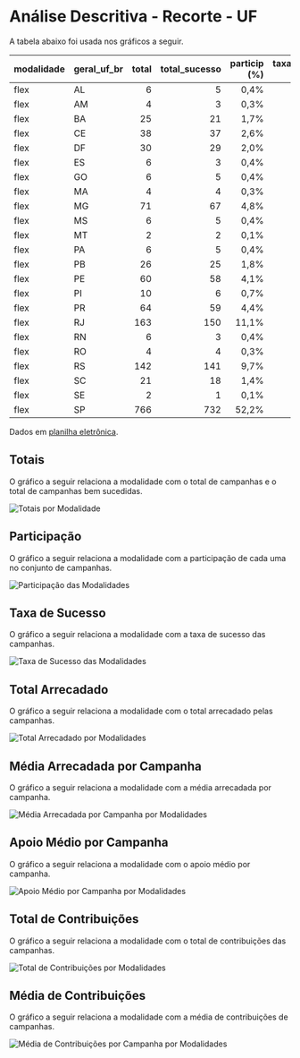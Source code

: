 # Análise Descritiva - Recorte - UF

A tabela abaixo foi usada nos gráficos a seguir.

| modalidade   | geral_uf_br   |   total |   total_sucesso |   particip (%) |   taxa_sucesso (%) |   arrecadado_sucesso (R$) |   arrecadado_avg (R$) |   arrecadado_std (R$) |   arrecadado_min (R$) |   arrecadado_max (R$) |   apoio_medio (R$) |   apoio_std (R$) |   apoio_min (R$) |   apoio_max (R$) |   contribuicoes |   contribuicoes_med |   contribuicoes_std |   contribuicoes_min |   contribuicoes_max |
|:-------------|:--------------|--------:|----------------:|---------------:|-------------------:|--------------------------:|----------------------:|----------------------:|----------------------:|----------------------:|-------------------:|-----------------:|-----------------:|-----------------:|----------------:|--------------------:|--------------------:|--------------------:|--------------------:|
| flex         | AL            |       6 |               5 |           0,4% |              83,3% |                 20.618,50 |              4.123,70 |              3.042,21 |                 52,78 |              8.487,42 |              49,35 |             3,16 |            45,34 |            52,78 |             424 |                84,8 |                61,6 |                 1,0 |               171,0 |
| flex         | AM            |       4 |               3 |           0,3% |              75,0% |                  5.966,55 |              1.988,85 |              1.491,59 |                621,84 |              3.579,71 |              75,93 |            33,04 |            44,42 |           110,31 |              79 |                26,3 |                19,7 |                14,0 |                49,0 |
| flex         | BA            |      25 |              21 |           1,7% |              84,0% |                130.434,36 |              6.211,16 |              9.050,77 |                 28,49 |             39.043,46 |              67,79 |            31,71 |            23,84 |           139,51 |           1.544 |                73,5 |                83,8 |                 1,0 |               366,0 |
| flex         | CE            |      38 |              37 |           2,6% |              97,4% |                292.839,62 |              7.914,58 |             11.620,26 |                 60,22 |             42.352,39 |              69,41 |            29,61 |            27,45 |           157,44 |           3.519 |                95,1 |               134,4 |                 1,0 |               575,0 |
| flex         | DF            |      30 |              29 |           2,0% |              96,7% |                141.740,83 |              4.887,61 |              6.274,28 |                 11,93 |             19.696,84 |              70,99 |            26,11 |            11,93 |           119,48 |           1.958 |                67,5 |                87,9 |                 1,0 |               303,0 |
| flex         | ES            |       6 |               3 |           0,4% |              50,0% |                 19.243,05 |              6.414,35 |              3.637,51 |              3.221,88 |             10.374,39 |              57,05 |             9,22 |            48,68 |            66,93 |             329 |               109,7 |                48,8 |                58,0 |               155,0 |
| flex         | GO            |       6 |               5 |           0,4% |              83,3% |                 18.754,48 |              3.750,90 |              4.503,41 |                907,13 |             11.657,13 |              84,37 |            38,85 |            29,26 |           121,43 |             193 |                38,6 |                32,7 |                16,0 |                96,0 |
| flex         | MA            |       4 |               4 |           0,3% |             100,0% |                 10.257,69 |              2.564,42 |              1.204,75 |              1.415,31 |              3.759,17 |              48,85 |             6,20 |            43,31 |            56,35 |             204 |                51,0 |                19,3 |                32,0 |                73,0 |
| flex         | MG            |      71 |              67 |           4,8% |              94,4% |                482.605,55 |              7.203,07 |             10.740,03 |                 35,53 |             55.069,70 |              69,84 |            35,41 |            12,20 |           196,42 |           5.773 |                86,2 |               108,5 |                 1,0 |               571,0 |
| flex         | MS            |       6 |               5 |           0,4% |              83,3% |                 21.988,60 |              4.397,72 |              2.989,46 |                620,57 |              8.364,98 |              65,64 |            14,84 |            52,26 |            91,02 |             336 |                67,2 |                47,2 |                10,0 |               141,0 |
| flex         | MT            |       2 |               2 |           0,1% |             100,0% |                 19.225,07 |              9.612,53 |             10.123,51 |              2.454,14 |             16.770,93 |              77,84 |             5,60 |            73,88 |            81,80 |             257 |               128,5 |               139,3 |                30,0 |               227,0 |
| flex         | PA            |       6 |               5 |           0,4% |              83,3% |                 22.468,65 |              4.493,73 |              5.633,18 |                100,76 |             12.609,40 |              45,35 |            25,47 |            20,15 |            83,51 |             439 |                87,8 |               102,2 |                 5,0 |               236,0 |
| flex         | PB            |      26 |              25 |           1,8% |              96,2% |                 92.454,99 |              3.698,20 |              8.668,49 |                 81,93 |             37.589,60 |              51,46 |            23,25 |            13,06 |           111,37 |           1.364 |                54,6 |               117,6 |                 2,0 |               539,0 |
| flex         | PE            |      60 |              58 |           4,1% |              96,7% |                313.526,53 |              5.405,63 |              5.143,84 |                 62,13 |             26.068,83 |              61,56 |            23,34 |            16,18 |           138,02 |           4.928 |                85,0 |                68,5 |                 1,0 |               328,0 |
| flex         | PI            |      10 |               6 |           0,7% |              60,0% |                 29.669,49 |              4.944,92 |              4.672,47 |                821,54 |             13.165,19 |              59,77 |            14,08 |            45,91 |            82,15 |             555 |                92,5 |               100,1 |                10,0 |               284,0 |
| flex         | PR            |      64 |              59 |           4,4% |              92,2% |                688.481,13 |             11.669,17 |             13.175,20 |                 48,19 |             59.310,53 |              82,66 |            41,59 |            20,34 |           201,22 |           9.650 |               163,6 |               223,5 |                 1,0 |             1.318,0 |
| flex         | RJ            |     163 |             150 |          11,1% |              92,0% |              2.121.729,30 |             14.144,86 |             20.277,98 |                 10,77 |            142.477,57 |              78,51 |            35,09 |            10,77 |           233,40 |          24.870 |               165,8 |               239,9 |                 1,0 |             2.120,0 |
| flex         | RN            |       6 |               3 |           0,4% |              50,0% |                 25.188,92 |              8.396,31 |             11.215,07 |                148,24 |             21.166,43 |              82,28 |            10,16 |            74,12 |            93,66 |             277 |                92,3 |               118,1 |                 2,0 |               226,0 |
| flex         | RO            |       4 |               4 |           0,3% |             100,0% |                  5.636,43 |              1.409,11 |              1.366,75 |                131,70 |              3.310,96 |              41,02 |            18,87 |            21,99 |            65,85 |             157 |                39,2 |                29,9 |                 2,0 |                75,0 |
| flex         | RS            |     142 |             141 |           9,7% |              99,3% |              1.762.708,33 |             12.501,48 |             18.586,72 |                 57,99 |            118.699,04 |              81,79 |            45,73 |            18,89 |           306,28 |          18.138 |               128,6 |               153,2 |                 1,0 |             1.004,0 |
| flex         | SC            |      21 |              18 |           1,4% |              85,7% |                 88.617,57 |              4.923,20 |              7.139,53 |                 42,01 |             28.385,54 |              85,52 |            52,64 |            21,00 |           254,24 |           1.224 |                68,0 |                98,6 |                 1,0 |               344,0 |
| flex         | SE            |       2 |               1 |           0,1% |              50,0% |                  2.029,96 |              2.029,96 |                  0,00 |              2.029,96 |              2.029,96 |              36,91 |             0,00 |            36,91 |            36,91 |              55 |                55,0 |                 0,0 |                55,0 |                55,0 |
| flex         | SP            |     766 |             732 |          52,2% |              95,6% |             12.045.946,34 |             16.456,21 |             44.170,98 |                 23,05 |            708.972,78 |              80,56 |            41,26 |            11,53 |           461,52 |         127.373 |               174,0 |               419,7 |                 1,0 |             7.954,0 |

Dados em [planilha eletrônica](./dados/flex-uf.xlsx).


## Totais

O gráfico a seguir relaciona a modalidade com o total de campanhas e o total de campanhas bem sucedidas.

![Totais por Modalidade](./img/flex-uf-totais.png)


## Participação

O gráfico a seguir relaciona a modalidade com a participação de cada uma no conjunto de campanhas.

![Participação das Modalidades](./img/flex-uf-participacao.png)


## Taxa de Sucesso

O gráfico a seguir relaciona a modalidade com a taxa de sucesso das campanhas.

![Taxa de Sucesso das Modalidades](./img/flex-uf-taxa-sucesso.png)


## Total Arrecadado

O gráfico a seguir relaciona a modalidade com o total arrecadado pelas campanhas.

![Total Arrecadado por Modalidades](./img/flex-uf-total-arrecadado.png)


## Média Arrecadada por Campanha

O gráfico a seguir relaciona a modalidade com a média arrecadada por campanha.

![Média Arrecadada por Campanha por Modalidades](./img/flex-uf-media-arrecadada.png)


## Apoio Médio por Campanha

O gráfico a seguir relaciona a modalidade com o apoio médio por campanha.

![Apoio Médio por Campanha por Modalidades](./img/flex-uf-apoio-medio.png)


## Total de Contribuições

O gráfico a seguir relaciona a modalidade com o total de contribuições das campanhas.

![Total de Contribuições por Modalidades](./img/flex-uf-total-contribuicoes.png)


## Média de Contribuições

O gráfico a seguir relaciona a modalidade com a média de contribuições de campanhas.

![Média de Contribuições por Campanha por Modalidades](./img/flex-uf-media-contribuicoes.png)



